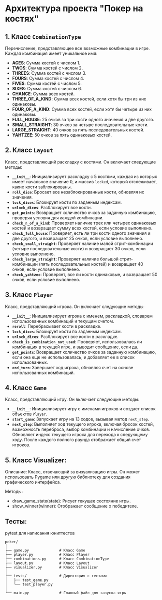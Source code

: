 # Архитектура проекта "Покер на костях"

## 1. Класс `CombinationType`
Перечисление, представляющее все возможные комбинации в игре. Каждая комбинация имеет уникальное имя:
- **ACES**: Сумма костей с числом 1.
- **TWOS**: Сумма костей с числом 2.
- **THREES**: Сумма костей с числом 3.
- **FOURS**: Сумма костей с числом 4.
- **FIVES**: Сумма костей с числом 5.
- **SIXES**: Сумма костей с числом 6.
- **CHANCE**: Сумма всех костей.
- **THREE_OF_A_KIND**: Сумма всех костей, если хотя бы три из них одинаковы.
- **FOUR_OF_A_KIND**: Сумма всех костей, если хотя бы четыре из них одинаковы.
- **FULL_HOUSE**: 25 очков за три кости одного значения и две другого.
- **SMALL_STRAIGHT**: 30 очков за четыре последовательные кости.
- **LARGE_STRAIGHT**: 40 очков за пять последовательных костей.
- **YAHTZEE**: 50 очков за пять одинаковых костей.

## 2. Класс `Layout`
Класс, представляющий раскладку с костями. Он включает следующие методы:
- **`__init__`**: Инициализирует раскладку с 5 костями, каждая из которых имеет начальное значение 0, и массив `locked`, который отслеживает, какие кости заблокированы.
- **`roll_dice`**: Бросает все незаблокированные кости, обновляя их значения.
- **`lock_dices`**: Блокирует кости по заданным индексам.
- **`unlock_dices`**: Разблокирует все кости.
- **`get_points`**: Возвращает количество очков за заданную комбинацию, проверяя условия для каждой комбинации.
- **`check_n_of_a_kind`**: Проверяет наличие трех или четырех одинаковых костей и возвращает сумму всех костей, если условие выполнено.
- **`check_full_house`**: Проверяет, есть ли три кости одного значения и две другого, и возвращает 25 очков, если условие выполнено.
- **`check_small_straight`**: Проверяет наличие малой стрит-комбинации (четыре последовательные кости) и возвращает 30 очков, если условие выполнено.
- **`check_large_straight`**: Проверяет наличие большой стрит-комбинации (пять последовательных костей) и возвращает 40 очков, если условие выполнено.
- **`check_yahtzee`**: Проверяет, все ли кости одинаковые, и возвращает 50 очков, если условие выполнено.

## 3. Класс `Player`
Класс, представляющий игрока. Он включает следующие методы:
- **`__init__`**: Инициализирует игрока с именем, раскладкой, словарем использованных комбинаций и текущим счетом.
- **`reroll`**: Перебрасывает кости в раскладке.
- **`lock_dices`**: Блокирует кости по заданным индексам.
- **`unlock_dices`**: Разблокирует все кости в раскладке.
- **`check_is_combination_not_used`**: Проверяет, использовалась ли комбинация в текущей игре, и выводит сообщение, если да.
- **`get_points`**: Возвращает количество очков за заданную комбинацию, если она еще не использовалась, и добавляет ее в список использованных.
- **`end_turn`**: Завершает ход игрока, обновляя счет на основе использованных комбинаций.

## 4. Класс `Game`
Класс, представляющий игру. Он включает следующие методы:
- **`__init__`**: Инициализирует игру с именами игроков и создает список объектов `Player`.
- **`start_game`**: Запускает игру на 13 ходов, вызывая метод `next_step`.
- **`next_step`**: Выполняет ход текущего игрока, включая бросок костей, возможность переброса, выбор комбинации и начисление очков. Обновляет индекс текущего игрока для перехода к следующему ходу. После каждого полного раунда отображает общий счет игроков.

## 5. Класс Visualizer:

Описание: Класс, отвечающий за визуализацию игры. Он может использовать Pygame или другую библиотеку для создания графического интерфейса.

Методы:
- draw_game_state(state): Рисует текущее состояние игры.
- show_winner(winner): Отображает сообщение о победителе.

## Тесты:

pytest для написания юниттестов


```
poker/
│
├── game.py              # Класс Game
├── player.py            # Класс Player
├── combinations.py      # Класс CombinationType
├── layout.py            # Класс Layout
├── visualizer.py        # Класс Visualizer
│
├── tests/               # Директория с тестами
│   ├── test_game.py
│   └── test_player.py
│
└── main.py              # Главный файл для запуска игры
```
